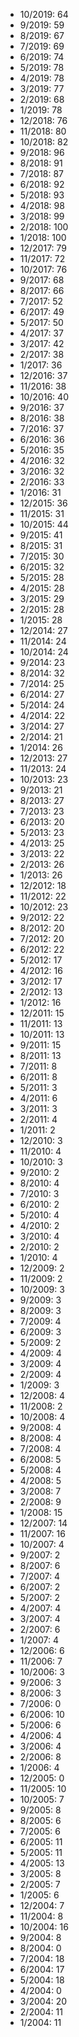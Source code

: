 *  10/2019: 64
*  9/2019: 59
*  8/2019: 67
*  7/2019: 69
*  6/2019: 74
*  5/2019: 78
*  4/2019: 78
*  3/2019: 77
*  2/2019: 68
*  1/2019: 78
*  12/2018: 76
*  11/2018: 80
*  10/2018: 82
*  9/2018: 96
*  8/2018: 91
*  7/2018: 87
*  6/2018: 92
*  5/2018: 93
*  4/2018: 98
*  3/2018: 99
*  2/2018: 100
*  1/2018: 100
*  12/2017: 79
*  11/2017: 72
*  10/2017: 76
*  9/2017: 68
*  8/2017: 66
*  7/2017: 52
*  6/2017: 49
*  5/2017: 50
*  4/2017: 37
*  3/2017: 42
*  2/2017: 38
*  1/2017: 36
*  12/2016: 37
*  11/2016: 38
*  10/2016: 40
*  9/2016: 37
*  8/2016: 38
*  7/2016: 37
*  6/2016: 36
*  5/2016: 35
*  4/2016: 32
*  3/2016: 32
*  2/2016: 33
*  1/2016: 31
*  12/2015: 36
*  11/2015: 31
*  10/2015: 44
*  9/2015: 41
*  8/2015: 31
*  7/2015: 30
*  6/2015: 32
*  5/2015: 28
*  4/2015: 28
*  3/2015: 29
*  2/2015: 28
*  1/2015: 28
*  12/2014: 27
*  11/2014: 24
*  10/2014: 24
*  9/2014: 23
*  8/2014: 32
*  7/2014: 25
*  6/2014: 27
*  5/2014: 24
*  4/2014: 22
*  3/2014: 27
*  2/2014: 21
*  1/2014: 26
*  12/2013: 27
*  11/2013: 24
*  10/2013: 23
*  9/2013: 21
*  8/2013: 27
*  7/2013: 23
*  6/2013: 20
*  5/2013: 23
*  4/2013: 25
*  3/2013: 22
*  2/2013: 26
*  1/2013: 26
*  12/2012: 18
*  11/2012: 22
*  10/2012: 23
*  9/2012: 22
*  8/2012: 20
*  7/2012: 20
*  6/2012: 22
*  5/2012: 17
*  4/2012: 16
*  3/2012: 17
*  2/2012: 13
*  1/2012: 16
*  12/2011: 15
*  11/2011: 13
*  10/2011: 13
*  9/2011: 15
*  8/2011: 13
*  7/2011: 8
*  6/2011: 8
*  5/2011: 3
*  4/2011: 6
*  3/2011: 3
*  2/2011: 4
*  1/2011: 2
*  12/2010: 3
*  11/2010: 4
*  10/2010: 3
*  9/2010: 2
*  8/2010: 4
*  7/2010: 3
*  6/2010: 2
*  5/2010: 4
*  4/2010: 2
*  3/2010: 4
*  2/2010: 2
*  1/2010: 4
*  12/2009: 2
*  11/2009: 2
*  10/2009: 3
*  9/2009: 3
*  8/2009: 3
*  7/2009: 4
*  6/2009: 3
*  5/2009: 2
*  4/2009: 4
*  3/2009: 4
*  2/2009: 4
*  1/2009: 3
*  12/2008: 4
*  11/2008: 2
*  10/2008: 4
*  9/2008: 4
*  8/2008: 4
*  7/2008: 4
*  6/2008: 5
*  5/2008: 4
*  4/2008: 5
*  3/2008: 7
*  2/2008: 9
*  1/2008: 15
*  12/2007: 14
*  11/2007: 16
*  10/2007: 4
*  9/2007: 2
*  8/2007: 6
*  7/2007: 4
*  6/2007: 2
*  5/2007: 2
*  4/2007: 4
*  3/2007: 4
*  2/2007: 6
*  1/2007: 4
*  12/2006: 6
*  11/2006: 7
*  10/2006: 3
*  9/2006: 3
*  8/2006: 3
*  7/2006: 0
*  6/2006: 10
*  5/2006: 6
*  4/2006: 4
*  3/2006: 4
*  2/2006: 8
*  1/2006: 4
*  12/2005: 0
*  11/2005: 10
*  10/2005: 7
*  9/2005: 8
*  8/2005: 6
*  7/2005: 6
*  6/2005: 11
*  5/2005: 11
*  4/2005: 13
*  3/2005: 8
*  2/2005: 7
*  1/2005: 6
*  12/2004: 7
*  11/2004: 8
*  10/2004: 16
*  9/2004: 8
*  8/2004: 0
*  7/2004: 18
*  6/2004: 17
*  5/2004: 18
*  4/2004: 0
*  3/2004: 20
*  2/2004: 11
*  1/2004: 11